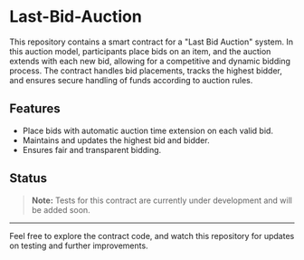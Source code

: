 # Last-Bid-Auction

This repository contains a smart contract for a "Last Bid Auction" system. In this auction model, participants place bids on an item, and the auction extends with each new bid, allowing for a competitive and dynamic bidding process. The contract handles bid placements, tracks the highest bidder, and ensures secure handling of funds according to auction rules.

## Features

- Place bids with automatic auction time extension on each valid bid.
- Maintains and updates the highest bid and bidder.
- Ensures fair and transparent bidding.

## Status

> **Note:** Tests for this contract are currently under development and will be added soon.

---

Feel free to explore the contract code, and watch this repository for updates on testing and further improvements.
 
